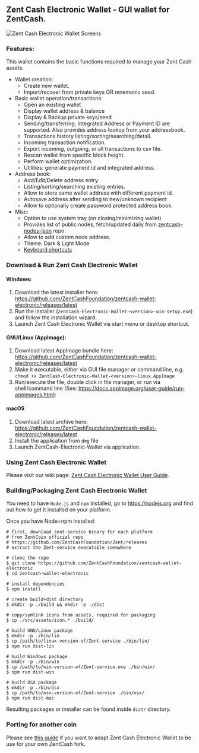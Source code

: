 ## Zent Cash Electronic Wallet - GUI wallet for ZentCash.

![Zent Cash Electronic Wallet Screens](https://user-images.githubusercontent.com/46155884/55154075-3e8c5e00-5154-11e9-90f5-08a78de41b99.jpg "Zent Cash Electronic Wallet Screens")

### Features:

This wallet contains the basic functions required to manage your Zent Cash assets:

* Wallet creation:
  * Create new wallet.
  * Import/recover from private keys OR mnemonic seed.
* Basic wallet operation/transactions:
  * Open an existing  wallet
  * Display wallet address & balance
  * Display & Backup private keys/seed
  * Sending/transferring. Integrated Address or Payment ID are supported. Also provides address lookup from your addressbook.
  * Transactions history listing/sorting/searching/detail.
  * Incoming transaction notification.
  * Export incoming, outgoing, or all transactions to csv file.
  * Rescan wallet from specific block height.
  * Perform wallet optimization.
  * Utilities: generate payment id and integrated address.
* Address book:
  * Add/Edit/Delete address entry.
  * Listing/sorting/searching existing entries.
  * Allow to store same wallet address with different payment id.
  * Autosave address after sending to new/unknown recipient
  * Allow to optionally create password protected address book.
* Misc:
  * Option to use system tray (on closing/minimizing wallet)
  * Provides list of public nodes, fetch/updated daily from [zentcash-nodes-json](https://github.com/ZentCashFoundation/zentcash-nodes-json) repo.
  * Allow to add custom node address.
  * Theme: Dark & Light Mode
  * [Keyboard shortcuts](docs/shortcut.md)

### Download &amp; Run Zent Cash Electronic Wallet

#### Windows:
1. Download the latest installer here: https://github.com/ZentCashFoundation/zentcash-wallet-electronic/releases/latest
2. Run the installer (`ZentCash-Electronic-Wallet-<version>-win-setup.exe`) and follow the installation wizard.
3. Launch Zent Cash Electronic Wallet via start menu or desktop shortcut.

#### GNU/Linux (AppImage):
1. Download latest AppImage bundle here: https://github.com/ZentCashFoundation/zentcash-wallet-electronic/releases/latest
2. Make it executable, either via GUI file manager or command line, e.g. `chmod +x ZentCash-Electronic-Wallet-<version>-linux.AppImage`
3. Run/execute the file, double click in file manager, or run via shell/command line (See: https://docs.appimage.org/user-guide/run-appimages.html)

#### macOS
1. Download latest archive here: https://github.com/ZentCashFoundation/zentcash-wallet-electronic/releases/latest
2. Install the application from `dmg` file
3. Launch ZentCash-Electronic-Wallet via application.

### Using Zent Cash Electronic Wallet
Please visit our wiki page: [Zent Cash Electronic Wallet User Guide](../../wiki).

### Building/Packaging Zent Cash Electronic Wallet
You need to have `Node.js` and `npm` installed, go to https://nodejs.org and find out how to get it installed on your platform.

Once you have Node+npm installed:
```
# first, download zent-service binary for each platform
# from ZentCoin official repo
# https://github.com/ZentCashFoundation/Zent/releases
# extract the Zent-service executable somewhere

# clone the repo
$ git clone https://github.com/ZentCashFoundation/zentcash-wallet-electronic
$ cd zentcash-wallet-electronic

# install dependencies
$ npm install

# create build+dist directory
$ mkdir -p ./build && mkdir -p ./dist

# copy/symlink icons from assets, required for packaging
$ cp ./src/assets/icon.* ./build/

# build GNU/Linux package
$ mkdir -p ./bin/lin
$ cp /path/to/linux-version-of/Zent-service ./bin/lin/
$ npm run dist-lin

# build Windows package
$ mkdir -p ./bin/win
$ cp /path/to/win-version-of/Zent-service.exe ./bin/win/
$ npm run dist-win

# build OSX package
$ mkdir -p ./bin/osx
$ cp /path/to/osx-version-of/Zent-service ./bin/osx/
$ npm run dist-mac
```

Resulting packages or installer can be found inside `dist/` directory.

### Porting for another coin
Please see [this guide](docs/porting.md) if you want to adapt Zent Cash Electronic Wallet to be use for your own ZentCash fork.

